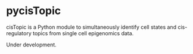 # pycisTopic

cisTopic is a Python module to simultaneously identify cell states and cis-regulatory topics from single cell epigenomics data.

Under development.
